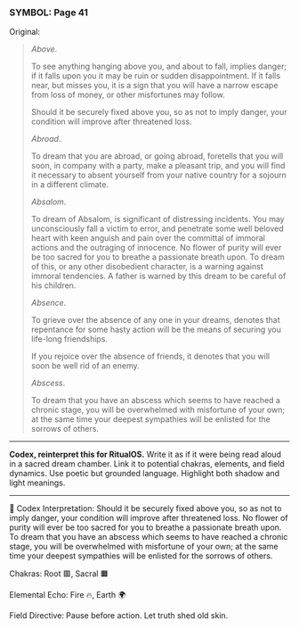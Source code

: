 ### SYMBOL: Page 41

Original:
> _Above_.
> 
> 
> To see anything hanging above you, and about to fall, implies danger;
> if it falls upon you it may be ruin or sudden disappointment.
> If it falls near, but misses you, it is a sign that you will have
> a narrow escape from loss of money, or other misfortunes may follow.
> 
> 
> Should it be securely fixed above you, so as not to imply danger,
> your condition will improve after threatened loss.
> 
> 
> _Abroad_.
> 
> 
> To dream that you are abroad, or going abroad, foretells that you
> will soon, in company with a party, make a pleasant trip, and you
> will find it necessary to absent yourself from your native country
> for a sojourn in a different climate.
> 
> 
> _Absalom_.
> 
> 
> To dream of Absalom, is significant of distressing incidents.
> You may unconsciously fall a victim to error, and penetrate
> some well beloved heart with keen anguish and pain over the
> committal of immoral actions and the outraging of innocence.
> No flower of purity will ever be too sacred for you to breathe
> a passionate breath upon. To dream of this, or any other
> disobedient character, is a warning against immoral tendencies.
> A father is warned by this dream to be careful of his children.
> 
> 
> _Absence_.
> 
> 
> To grieve over the absence of any one in your dreams, denotes that repentance
> for some hasty action will be the means of securing you life-long friendships.
> 
> 
> If you rejoice over the absence of friends, it denotes that you
> will soon be well rid of an enemy.
> 
> 
> _Abscess_.
> 
> 
> To dream that you have an abscess which seems to have reached a chronic stage,
> you will be overwhelmed with misfortune of your own; at the same time your
> deepest sympathies will be enlisted for the sorrows of others.

---

**Codex, reinterpret this for RitualOS.**
Write it as if it were being read aloud in a sacred dream chamber.
Link it to potential chakras, elements, and field dynamics.
Use poetic but grounded language.
Highlight both shadow and light meanings.

---

🔁 Codex Interpretation:
Should it be securely fixed above you, so as not to imply danger, your condition will improve after threatened loss. No flower of purity will ever be too sacred for you to breathe a passionate breath upon. To dream that you have an abscess which seems to have reached a chronic stage, you will be overwhelmed with misfortune of your own; at the same time your deepest sympathies will be enlisted for the sorrows of others.

Chakras: Root 🟥, Sacral 🟧

Elemental Echo: Fire 🔥, Earth 🌍

Field Directive: Pause before action. Let truth shed old skin.
